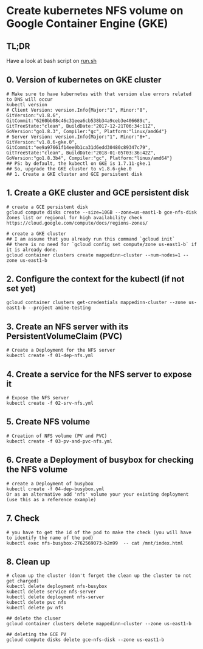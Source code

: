 # Create kubernetes NFS volume on Google Container Engine (GKE)

## TL;DR
Have a look at bash script on [run.sh](./run.sh)

## 0. Version of kubernetes on GKE cluster

    # Make sure to have kubernetes with that version else errors related to DNS will occur
    kubectl version
    # Client Version: version.Info{Major:"1", Minor:"8", GitVersion:"v1.8.6", GitCommit:"6260bb08c46c31eea6cb538b34a9ceb3e406689c", GitTreeState:"clean", BuildDate:"2017-12-21T06:34:11Z", GoVersion:"go1.8.3", Compiler:"gc", Platform:"linux/amd64"}
    # Server Version: version.Info{Major:"1", Minor:"8+", GitVersion:"v1.8.6-gke.0", GitCommit:"ee9a97661f14ee0b1ca31d6edd30480c89347c79", GitTreeState:"clean", BuildDate:"2018-01-05T03:36:42Z", GoVersion:"go1.8.3b4", Compiler:"gc", Platform:"linux/amd64"}
    ## PS: by default, the kubectl on GKE is 1.7.11-gke.1
    ## So, upgrade the GKE cluster to v1.8.6-gke.0
    ## 1. Create a GKE cluster and GCE persistent disk

## 1. Create a GKE cluster and GCE persistent disk

    # create a GCE persistent disk
    gcloud compute disks create --size=10GB --zone=us-east1-b gce-nfs-disk
    Zones list or regional for high availability check https://cloud.google.com/compute/docs/regions-zones/

    # create a GKE cluster
    ## I am assume that you already run this command `gcloud init`
    ## there is no need for `gcloud config set compute/zone us-east1-b` if it is already done.
    gcloud container clusters create mappedinn-cluster --num-nodes=1 --zone us-east1-b

## 2. Configure the context for the kubectl (if not set yet)

    gcloud container clusters get-credentials mappedinn-cluster --zone us-east1-b --project amine-testing


## 3. Create an NFS server with its PersistentVolumeClaim (PVC)

    # Create a Deployment for the NFS server
    kubectl create -f 01-dep-nfs.yml

## 4. Create a service for the NFS server to expose it

    # Expose the NFS server
    kubectl create -f 02-srv-nfs.yml

## 5. Create NFS volume

    # Creation of NFS volume (PV and PVC)
    kubectl create -f 03-pv-and-pvc-nfs.yml

## 6. Create a Deployment of busybox for checking the NFS volume

    # create a Deployment of busybox
    kubectl create -f 04-dep-busybox.yml
    Or as an alternative add 'nfs' volume your your existing deployment (use this as a reference example)

## 7. Check

    # you have to get the id of the pod to make the check (you will have to identify the name of the pod)
    kubectl exec nfs-busybox-2762569073-b2m99  -- cat /mnt/index.html

## 8. Clean up

    # clean up the cluster (don't forget the clean up the cluster to not get charged)
    kubectl delete deployment nfs-busybox
    kubectl delete service nfs-server
    kubectl delete deployment nfs-server
    kubectl delete pvc nfs
    kubectl delete pv nfs

    ## delete the cluser
    gcloud container clusters delete mappedinn-cluster --zone us-east1-b

    ## deleting the GCE PV
    gcloud compute disks delete gce-nfs-disk --zone us-east1-b
